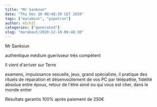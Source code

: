 ```yaml
---
title: "Mr Sankoun"
date: "Thu Dec 10 00:48:30 CET 2020"
tags: ["marabout", "pipotron"]
author: m1ch3l
categories: ["generated"]
slug: "marabout/2020-12-10-00:48:30"
---
```


Mr Sankoun

authentique médium guerisseur très compétent

Il vient d'arriver sur Terre

examens, impuissance sexuelle, jeux, grand spécialiste, il pratique des rituels de réparation et désenvoûtement de vos PC par télépathie, fidélité absolue entre époux, retour de l'être aimé ou qui vous est cher, dans le monde entier

Résultats garantis 100% après paiement de 250€
